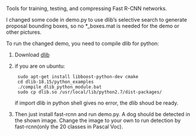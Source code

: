 Tools for training, testing, and compressing Fast R-CNN networks.

I changed some code in demo.py to use dlib’s selective search to generate proposal bounding boxes, so no *_boxes.mat is needed for the demo or other pictures.

To run the changed demo, you need to compile dlib for python:
1. Download [dlib](http://dlib.net/)
2. if you are on ubuntu:

        sudo apt-get install libboost-python-dev cmake
        cd dlib-18.15/python_examples
        ./compile_dlib_python_module.bat 
        sudo cp dlib.so /usr/local/lib/python2.7/dist-packages/
   if import dlib in python shell gives no error, the dlib shoud be ready.
   
3. Then just install fast-rcnn and run demo.py. A dog should be detected in the shown image. Change the image to your own to run detection by fast-rcnn(only the 20 classes in Pascal Voc).
